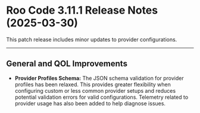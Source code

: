 # Roo Code 3.11.1 Release Notes (2025-03-30)

This patch release includes minor updates to provider configurations.

---

## General and QOL Improvements

*   **Provider Profiles Schema:** The JSON schema validation for provider profiles has been relaxed. This provides greater flexibility when configuring custom or less common provider setups and reduces potential validation errors for valid configurations. Telemetry related to provider usage has also been added to help diagnose issues.